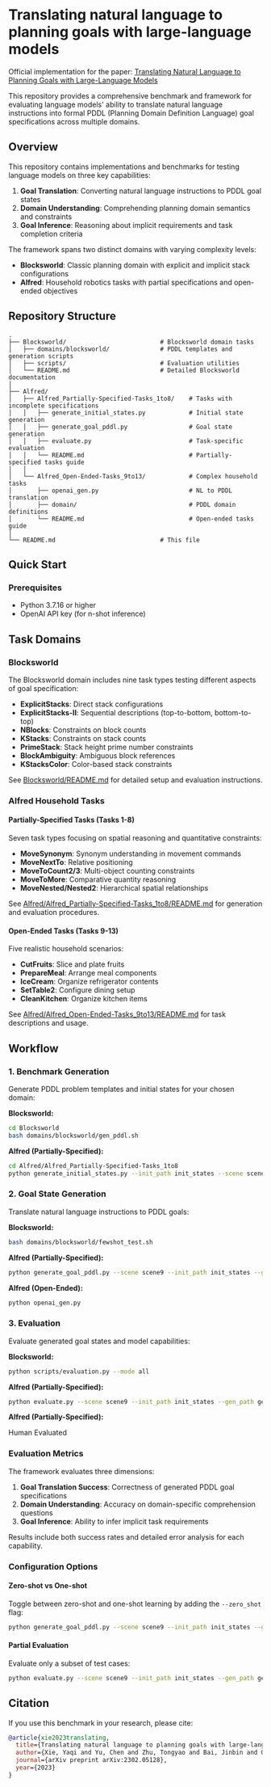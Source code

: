 # Translating natural language to planning goals with large-language models


Official implementation for the paper: [Translating Natural Language to Planning Goals with Large-Language Models](https://arxiv.org/pdf/2302.05128)

This repository provides a comprehensive benchmark and framework for evaluating language models' ability to translate natural language instructions into formal PDDL (Planning Domain Definition Language) goal specifications across multiple domains.

## Overview

This repository contains implementations and benchmarks for testing language models on three key capabilities:

1. **Goal Translation**: Converting natural language instructions to PDDL goal states
2. **Domain Understanding**: Comprehending planning domain semantics and constraints
3. **Goal Inference**: Reasoning about implicit requirements and task completion criteria

The framework spans two distinct domains with varying complexity levels:

- **Blocksworld**: Classic planning domain with explicit and implicit stack configurations
- **Alfred**: Household robotics tasks with partial specifications and open-ended objectives

## Repository Structure

```
.
├── Blocksworld/                          # Blocksworld domain tasks
│   ├── domains/blocksworld/              # PDDL templates and generation scripts
│   ├── scripts/                          # Evaluation utilities
│   └── README.md                         # Detailed Blocksworld documentation
│
├── Alfred/
│   ├── Alfred_Partially-Specified-Tasks_1to8/    # Tasks with incomplete specifications
│   │   ├── generate_initial_states.py            # Initial state generation
│   │   ├── generate_goal_pddl.py                 # Goal state generation
│   │   ├── evaluate.py                           # Task-specific evaluation
│   │   └── README.md                             # Partially-specified tasks guide
│   │
│   └── Alfred_Open-Ended-Tasks_9to13/            # Complex household tasks
│       ├── openai_gen.py                         # NL to PDDL translation
│       ├── domain/                               # PDDL domain definitions
│       └── README.md                             # Open-ended tasks guide
│
└── README.md                             # This file
```

## Quick Start

### Prerequisites

- Python 3.7.16 or higher
- OpenAI API key (for n-shot inference)


## Task Domains

### Blocksworld

The Blocksworld domain includes nine task types testing different aspects of goal specification:

- **ExplicitStacks**: Direct stack configurations
- **ExplicitStacks-II**: Sequential descriptions (top-to-bottom, bottom-to-top)
- **NBlocks**: Constraints on block counts
- **KStacks**: Constraints on stack counts
- **PrimeStack**: Stack height prime number constraints
- **BlockAmbiguity**: Ambiguous block references
- **KStacksColor**: Color-based stack constraints

See [Blocksworld/README.md](Blocksworld/README.md) for detailed setup and evaluation instructions.

### Alfred Household Tasks

#### Partially-Specified Tasks (Tasks 1-8)

Seven task types focusing on spatial reasoning and quantitative constraints:

- **MoveSynonym**: Synonym understanding in movement commands
- **MoveNextTo**: Relative positioning
- **MoveToCount2/3**: Multi-object counting constraints
- **MoveToMore**: Comparative quantity reasoning
- **MoveNested/Nested2**: Hierarchical spatial relationships

See [Alfred/Alfred_Partially-Specified-Tasks_1to8/README.md](Alfred/Alfred_Partially-Specified-Tasks_1to8/README.md) for generation and evaluation procedures.

#### Open-Ended Tasks (Tasks 9-13)

Five realistic household scenarios:

- **CutFruits**: Slice and plate fruits
- **PrepareMeal**: Arrange meal components
- **IceCream**: Organize refrigerator contents
- **SetTable2**: Configure dining setup
- **CleanKitchen**: Organize kitchen items

See [Alfred/Alfred_Open-Ended-Tasks_9to13/README.md](Alfred/Alfred_Open-Ended-Tasks_9to13/README.md) for task descriptions and usage.

## Workflow

### 1. Benchmark Generation

Generate PDDL problem templates and initial states for your chosen domain:

**Blocksworld:**
```bash
cd Blocksworld
bash domains/blocksworld/gen_pddl.sh
```

**Alfred (Partially-Specified):**
```bash
cd Alfred/Alfred_Partially-Specified-Tasks_1to8
python generate_initial_states.py --init_path init_states --scene scene9
```

### 2. Goal State Generation

Translate natural language instructions to PDDL goals:

**Blocksworld:**
```bash
bash domains/blocksworld/fewshot_test.sh
```

**Alfred (Partially-Specified):**
```bash
python generate_goal_pddl.py --scene scene9 --init_path init_states --gen_path gen_results
```

**Alfred (Open-Ended):**
```bash
python openai_gen.py
```

### 3. Evaluation

Evaluate generated goal states and model capabilities:

**Blocksworld:**
```bash
python scripts/evaluation.py --mode all
```

**Alfred (Partially-Specified):**
```bash
python evaluate.py --scene scene9 --init_path init_states --gen_path gen_results
```
**Alfred (Partially-Specified):**

Human Evaluated


### Evaluation Metrics

The framework evaluates three dimensions:

1. **Goal Translation Success**: Correctness of generated PDDL goal specifications
2. **Domain Understanding**: Accuracy on domain-specific comprehension questions
3. **Goal Inference**: Ability to infer implicit task requirements

Results include both success rates and detailed error analysis for each capability.

### Configuration Options

#### Zero-shot vs One-shot

Toggle between zero-shot and one-shot learning by adding the `--zero_shot` flag:

```bash
python generate_goal_pddl.py --scene scene9 --init_path init_states --gen_path gen_results --zero_shot
```

#### Partial Evaluation

Evaluate only a subset of test cases:

```bash
python evaluate.py --scene scene9 --init_path init_states --gen_path gen_results --num_case 50
```

## Citation

If you use this benchmark in your research, please cite:

```bibtex
@article{xie2023translating,
  title={Translating natural language to planning goals with large-language models},
  author={Xie, Yaqi and Yu, Chen and Zhu, Tongyao and Bai, Jinbin and Gong, Ze and Soh, Harold},
  journal={arXiv preprint arXiv:2302.05128},
  year={2023}
}
```